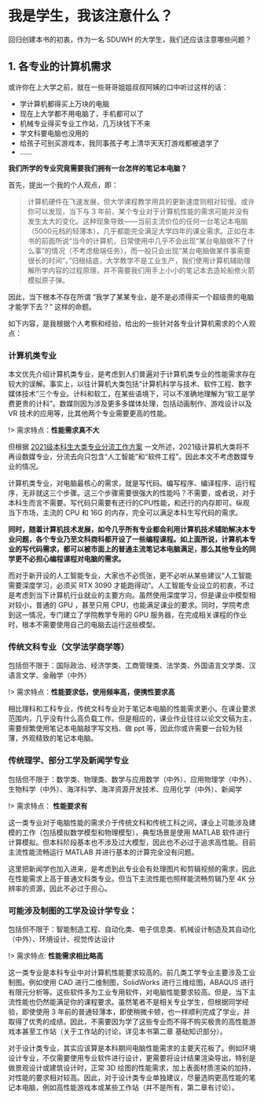 # 我是学生，我该注意什么？

回归创建本书的初衷，作为一名 SDUWH 的大学生，我们还应该注意哪些问题？

## 1. 各专业的计算机需求

或许你在上大学之前，就在一些哥哥姐姐叔叔阿姨的口中听过这样的话：

- 学计算机都得买上万块的电脑
- 现在上大学都不用电脑了，手机都可以了
- 机械专业得买专业工作站，几万块钱下不来
- 学文科要电脑也没用的
- 给孩子可别买游戏本，我同事孩子考上清华天天打游戏都被退学了
- ……

**我们所学的专业究竟需要我们拥有一台怎样的笔记本电脑？**

首先，提出一个我的个人观点，即：

> 计算机硬件在飞速发展，但大学课程教学用具的更新速度则相对较慢。或许你可以发现，当下与 3 年前，某个专业对于计算机性能的需求可能并没有发生太大的变化。这种现象导致——当前主流价位的任何一台笔记本电脑（5000元档的轻薄本），几乎都能完全满足大学四年的课业需求。正如在本书的前面所说“当今的计算机，日常使用中几乎不会出现“某台电脑做不了什么事”的情况（不考虑极端任务），而一般只会出现“某台电脑做某件事需要很长的时间”。”归根结底，大学教学不是工业生产，我们使用计算机辅助理解所学内容的过程原理，并不需要我们用手上小小的笔记本去造轮船修火箭模拟原子弹。

因此，当下根本不存在所谓 “我学了某某专业，是不是必须得买一个超级贵的电脑才能学下去？” 这样的命题。

如下内容，是我根据个人考察和经验，给出的一些针对各专业计算机需求的个人观点：

### 计算机类专业

本文优先介绍计算机类专业，是考虑到人们普遍对于计算机类专业的性能需求存在较大的误解。事实上，以往计算机大类包括“计算机科学与技术、软件工程、数字媒体技术”三个专业。计科和软工，在某些语境下，可以不准确地理解为“软工是学费更贵的计科”。数媒则因为涉及更多多媒体处理，包括动画制作、游戏设计以及 VR 技术的应用等，比其他两个专业需要更高的性能。

!> 需求特点：**性能需求真不大**

但根据 [2021级本科生大类专业分流工作方案](https://ie.wh.sdu.edu.cn/info/1006/4892.htm) 一文所述，2021级计算机大类将不再设数媒专业，分流去向只包含“人工智能”和“软件工程”。因此本文不考虑数媒专业的情况。

计算机类专业，对电脑最核心的需求，就是写代码。编写程序、编译程序、运行程序，无非就这三个步骤。这三个步骤需要很强大的性能吗？不需要，或者说，对于本科生而言不需要。写代码只需要有还行的CPU性能，和还行的内存即可。纵观当下市场，主流的 CPU 和 16G 的内存，完全可以满足本科生写代码的需求。

**同时，随着计算机技术发展，如今几乎所有专业都会利用计算机技术辅助解决本专业问题，各个专业乃至文科商科都开设了一些编程课程。如上面所说，计算机本专业的写代码需求，都可以被市面上的普通主流笔记本电脑满足，那么其他专业的同学更不必担心编程课程对电脑的需求。**

而对于新开设的人工智能专业，大家也不必慌张，更不必听从某些建议“人工智能需要深度学习，必须买 RTX 3090 才能跑得动”。人工智能专业设立的初衷，不过是考虑到当下计算机行业就业的主要方向。虽然使用深度学习，但是课业中模型相对较小，普通的 GPU ，甚至只用 CPU，也能满足课业的要求。同时，学院考虑到这一情况，专门建立了学院教学专用的 GPU 服务器，在完成相关课程的作业时，根本不需要使用自己的电脑去运行这些模型。

### 传统文科专业（文学法学商学等）

包括但不限于：国际政治、经济学类、工商管理类、法学类、外国语言文学类、汉语言文学、金融学（中外）

!> 需求特点：**性能要求低，使用频率高，便携性要求高**

相比理科和工科专业，传统文科专业对于笔记本电脑的性能需求更小。在课业要求范围内，几乎没有什么高负载工作。但是相应的，课业作业往往以论文文稿为主，需要频繁使用笔记本电脑敲字写文档、做 ppt 等，因此你或许需要一台较为轻薄，外观精致的笔记本电脑。

### 传统理学、部分工学及新闻学专业

包括但不限于：数学类、物理类、数学与应用数学（中外）、应用物理学（中外）、生物科学（中外）、海洋科学、海洋资源开发技术、应用化学（中外）、新闻学

!> 需求特点： **性能要求有**

这一类专业对于电脑性能的需求介于传统文科和传统工科之间，课业上可能涉及建模的工作（包括模拟数学模型和物理模型），典型场景是使用 MATLAB 软件进行计算模拟。但本科阶段基本也不涉及过大模型，因此也不必过于追求高性能。目前主流性能流畅运行 MATLAB 并进行基本的计算完全没有问题。

这里把新闻学也加入进来，是考虑到此专业会有处理图片和剪辑视频的需求，因此在性能需求上高于普通文科类专业。但当下主流性能也照样能流畅剪辑乃至 4K 分辨率的资源，因此不必过于担心。

### 可能涉及制图的工学及设计学专业：

包括但不限于：智能制造工程、自动化类、电子信息类、机械设计制造及其自动化（中外）、环境设计、视觉传达设计

!> 需求特点: **性能需求相比略高**

这一类专业是本科专业中对计算机性能要求较高的。前几类工学专业主要涉及工业制图。例如使用 CAD 进行二维制图，SolidWorks 进行三维绘图，ABAQUS 进行有限元分析等。这些软件多为工业专用软件，对电脑性能要求较高。但是，当下主流性能也仍然能满足你的课程要求。虽然笔者不是相关专业学生，但根据同学经验，即使使用 3 年前的普通轻薄本，即使稍微卡顿，也一样顺利完成了学业，并取得了优秀的成绩。因此，不需要因为学了这些专业而不得不购买极贵的高性能游戏本甚至工作站（关于工作站的讨论，详见本书第二章 基础知识部分）。

对于设计类专业，其实应该算是本科期间电脑性能需求的主要天花板了。例如环境设计专业，不仅需要使用专业软件进行设计，更需要将设计结果渲染导出，特别是做景观设计或建筑设计时，正常 3D 绘图的性能需求，加上表面材质渲染的加持，对性能的要求相对较高。因此，对于设计类专业单独建议，尽量选购更高性能的笔记本电脑，例如高性能游戏本或某些工作站（并不是所有，第二章有讨论）。
